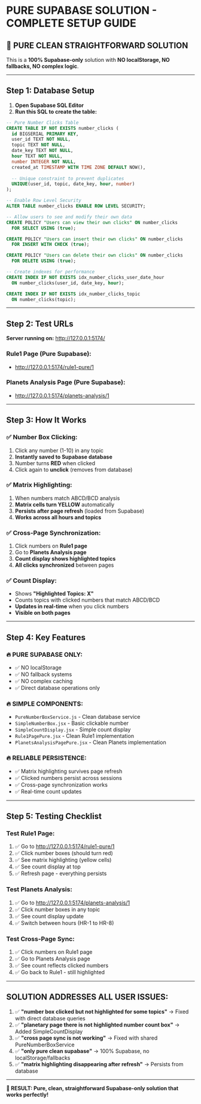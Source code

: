 # PURE SUPABASE SOLUTION - COMPLETE SETUP GUIDE

## 🎯 **PURE CLEAN STRAIGHTFORWARD SOLUTION**

This is a **100% Supabase-only** solution with **NO localStorage, NO fallbacks, NO complex logic**.

---

## **Step 1: Database Setup**

1. **Open Supabase SQL Editor**
2. **Run this SQL to create the table:**

```sql
-- Pure Number Clicks Table
CREATE TABLE IF NOT EXISTS number_clicks (
  id BIGSERIAL PRIMARY KEY,
  user_id TEXT NOT NULL,
  topic TEXT NOT NULL,
  date_key TEXT NOT NULL,
  hour TEXT NOT NULL,
  number INTEGER NOT NULL,
  created_at TIMESTAMP WITH TIME ZONE DEFAULT NOW(),
  
  -- Unique constraint to prevent duplicates
  UNIQUE(user_id, topic, date_key, hour, number)
);

-- Enable Row Level Security
ALTER TABLE number_clicks ENABLE ROW LEVEL SECURITY;

-- Allow users to see and modify their own data
CREATE POLICY "Users can view their own clicks" ON number_clicks
  FOR SELECT USING (true);

CREATE POLICY "Users can insert their own clicks" ON number_clicks
  FOR INSERT WITH CHECK (true);

CREATE POLICY "Users can delete their own clicks" ON number_clicks
  FOR DELETE USING (true);

-- Create indexes for performance
CREATE INDEX IF NOT EXISTS idx_number_clicks_user_date_hour 
  ON number_clicks(user_id, date_key, hour);

CREATE INDEX IF NOT EXISTS idx_number_clicks_topic 
  ON number_clicks(topic);
```

---

## **Step 2: Test URLs**

**Server running on:** http://127.0.0.1:5174/

### **Rule1 Page (Pure Supabase):**
- http://127.0.0.1:5174/rule1-pure/1

### **Planets Analysis Page (Pure Supabase):**
- http://127.0.0.1:5174/planets-analysis/1

---

## **Step 3: How It Works**

### **✅ Number Box Clicking:**
1. Click any number (1-10) in any topic
2. **Instantly saved to Supabase database**
3. Number turns **RED** when clicked
4. Click again to **unclick** (removes from database)

### **✅ Matrix Highlighting:**
1. When numbers match ABCD/BCD analysis
2. **Matrix cells turn YELLOW** automatically
3. **Persists after page refresh** (loaded from Supabase)
4. **Works across all hours and topics**

### **✅ Cross-Page Synchronization:**
1. Click numbers on **Rule1 page**
2. Go to **Planets Analysis page**
3. **Count display shows highlighted topics**
4. **All clicks synchronized** between pages

### **✅ Count Display:**
- Shows **"Highlighted Topics: X"** 
- Counts topics with clicked numbers that match ABCD/BCD
- **Updates in real-time** when you click numbers
- **Visible on both pages**

---

## **Step 4: Key Features**

### **🔥 PURE SUPABASE ONLY:**
- ✅ NO localStorage
- ✅ NO fallback systems  
- ✅ NO complex caching
- ✅ Direct database operations only

### **🔥 SIMPLE COMPONENTS:**
- `PureNumberBoxService.js` - Clean database service
- `SimpleNumberBox.jsx` - Basic clickable number
- `SimpleCountDisplay.jsx` - Simple count display
- `Rule1PagePure.jsx` - Clean Rule1 implementation
- `PlanetsAnalysisPagePure.jsx` - Clean Planets implementation

### **🔥 RELIABLE PERSISTENCE:**
- ✅ Matrix highlighting survives page refresh
- ✅ Clicked numbers persist across sessions
- ✅ Cross-page synchronization works
- ✅ Real-time count updates

---

## **Step 5: Testing Checklist**

### **Test Rule1 Page:**
1. ✅ Go to http://127.0.0.1:5174/rule1-pure/1
2. ✅ Click number boxes (should turn red)
3. ✅ See matrix highlighting (yellow cells)
4. ✅ See count display at top
5. ✅ Refresh page - everything persists

### **Test Planets Analysis:**
1. ✅ Go to http://127.0.0.1:5174/planets-analysis/1
2. ✅ Click number boxes in any topic
3. ✅ See count display update
4. ✅ Switch between hours (HR-1 to HR-8)

### **Test Cross-Page Sync:**
1. ✅ Click numbers on Rule1 page
2. ✅ Go to Planets Analysis page
3. ✅ See count reflects clicked numbers
4. ✅ Go back to Rule1 - still highlighted

---

## **SOLUTION ADDRESSES ALL USER ISSUES:**

1. ✅ **"number box clicked but not highlighted for some topics"** → Fixed with direct database queries
2. ✅ **"planetary page there is not highlighted number count box"** → Added SimpleCountDisplay
3. ✅ **"cross page sync is not working"** → Fixed with shared PureNumberBoxService
4. ✅ **"only pure clean supabase"** → 100% Supabase, no localStorage/fallbacks
5. ✅ **"matrix highlighting disappearing after refresh"** → Persists from database

---

**🎯 RESULT: Pure, clean, straightforward Supabase-only solution that works perfectly!**
